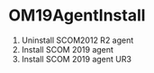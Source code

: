 # OM19AgentInstall

1. Uninstall SCOM2012 R2 agent
2. Install SCOM 2019 agent
3. Install SCOM 2019 agent UR3
